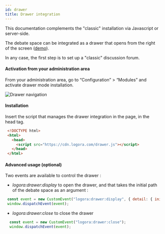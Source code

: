 ```yaml
---
id: drawer
title: Drawer integration
---
```


This documentation complements the "classic" installation via Javascript or server-side. 

The debate space can be integrated as a drawer that opens from the right of the screen ([demo](https://demo.logora.fr/drawer.html)).

In any case, the first step is to set up a "classic" discussion forum. 

#### Activation from your administration area

From your administration area, go to “Configuration” > “Modules” and activate drawer mode installation. 

![Drawer navigation](/img/drawernavigation.png)

#### Installation

Insert the script that manages the drawer integration in the page, in the head tag.

```html
 <!DOCTYPE html>
 <html>
   <head>
     <script src="https://cdn.logora.com/drawer.js"></script>
   </head>
 </html>
```


#### Advanced usage (optional)

Two events are available to control the drawer :

- *logora:drawer:display* to open the drawer, and that takes the initial path of the debate space as an argument :

```js
 const event = new CustomEvent("logora:drawer:display", { detail: { initialPath: "/debate/my-debate" }});
 window.dispatchEvent(event);
```

- *logora:drawer:close* to close the drawer

```js
  const event = new CustomEvent("logora:drawer:close");
  window.dispatchEvent(event);
```

